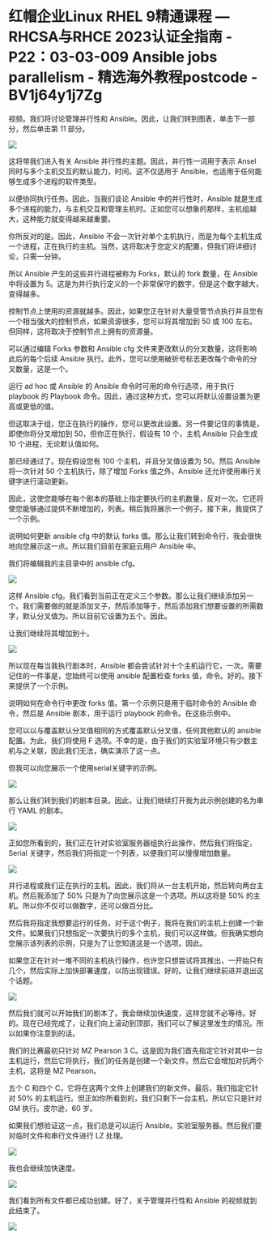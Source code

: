 # 红帽企业Linux RHEL 9精通课程 — RHCSA与RHCE 2023认证全指南 - P22：03-03-009 Ansible jobs parallelism - 精选海外教程postcode - BV1j64y1j7Zg

视频。我们将讨论管理并行性和 Ansible。因此，让我们转到图表，单击下一部分，然后单击第 11 部分。



![](img/ded22ad4568b969c5a7145d5613be896_1.png)

这将带我们进入有关 Ansible 并行性的主题。因此，并行性一词用于表示 Ansel 同时与多个主机交互的默认能力，时间。这不仅适用于 Ansible，也适用于任何能够生成多个进程的软件类型。

以便协同执行任务。因此，当我们谈论 Ansible 中的并行性时，Ansible 就是生成多个进程的能力，与主机交互和管理主机时。正如您可以想象的那样，主机组越大，这种能力就变得越来越重要。

你所反对的是。因此，Ansible 不会一次针对单个主机执行，而是为每个主机生成一个进程，正在执行的主机。当然，这将取决于您定义的配置，但我们将详细讨论，只需一分钟。

所以 Ansible 产生的这些并行进程被称为 Forks，默认的 fork 数量，在 Ansible 中将设置为 5。这是为并行执行定义的一个非常保守的数字，但是这个数字越大，变得越多。

控制节点上使用的资源就越多。因此，如果您正在针对大量受管节点执行并且您有一个相当强大的控制节点，如果资源很多，您可以将其增加到 50 或 100 左右。但同样，这将取决于控制节点上拥有的资源量。

可以通过编辑 Forks 参数和 Ansible cfg 文件来更改默认的分叉数量，这将影响此后的每个后续 Ansible 执行。此外，您可以使用破折号标志更改每个命令的分叉数量，这是一个。

运行 ad hoc 或 Ansible 的 Ansible 命令时可用的命令行选项，用于执行 playbook 的 Playbook 命令。因此，通过这种方式，您可以将默认设置设置为更高或更低的值。

但这取决于组，您正在执行的操作，您可以更改此设置。另一件要记住的事情是，即使你将分叉增加到 50，但你正在执行，假设有 10 个，主机 Ansible 只会生成 10 个进程，无论默认值如何。

那已经通过了。现在假设您有 100 个主机，并且分叉值设置为 50。然后 Ansible 将一次针对 50 个主机执行，除了增加 Forks 值之外，Ansible 还允许使用串行关键字进行滚动更新。

因此，这使您能够在每个剧本的基础上指定要执行的主机数量，反对一次。它还将使您能够通过提供不断增加的，列表。稍后我将展示一个例子。接下来，我提供了一个示例。

说明如何更新 ansible cfg 中的默认 forks 值。那么让我们转到命令行，我会很快地向您展示这一点。所以我们目前在家庭云用户 Ansible 中。

我们将编辑我的主目录中的 ansible cfg。

![](img/ded22ad4568b969c5a7145d5613be896_3.png)

这样 Ansible cfg。我们看到当前正在定义三个参数。那么让我们继续添加另一个。我们需要做的就是添加叉子，然后添加等于，然后添加我们想要设置的所需数字，默认分叉值为。所以目前它设置为五个。因此。

让我们继续将其增加到十。

![](img/ded22ad4568b969c5a7145d5613be896_5.png)

所以现在每当我执行剧本时，Ansible 都会尝试针对十个主机运行它，一次。需要记住的一件事是，您始终可以使用 ansible 配置检查 forks 值，命令。好的。接下来提供了一个示例。

说明如何在命令行中更改 forks 值。第一个示例只是用于临时命令的 Ansible 命令，然后是 Ansible 剧本，用于运行 playbook 的命令。在这些示例中。

您可以以与覆盖默认分叉值相同的方式覆盖默认分叉值，任何其他默认的 ansible 配置。为此，我们将使用 F 选项。不幸的是，由于我们的实验室环境只有少数主机与之关联，因此我们无法，确实演示了这一点。

但我可以向您展示一个使用serial关键字的示例。

![](img/ded22ad4568b969c5a7145d5613be896_7.png)

那么让我们转到我们的剧本目录。因此，让我们继续打开我为此示例创建的名为串行 YAML 的剧本。

![](img/ded22ad4568b969c5a7145d5613be896_9.png)

正如您所看到的，我们正在针对实验室服务器组执行此操作，然后我们将指定，Serial 关键字，然后我们将指定一个列表，以便我们可以慢慢增加数量。



![](img/ded22ad4568b969c5a7145d5613be896_11.png)

并行进程或我们正在执行的主机。因此，我们将从一台主机开始，然后转向两台主机。然后我添加了 50% 只是为了向您展示这是一个选项。所以这将是 50% 的主机。所以你不仅可以做数字，还可以做百分比。

然后我将指定我想要运行的任务。对于这个例子，我将在我们的主机上创建一个新文件。如果我们只想指定一次要执行的多个主机，我们可以这样做。但我确实想向您展示该列表的示例，只是为了让您知道这是一个选项。因此。

如果您正在针对一堆不同的主机执行操作，也许您只想尝试将其推出，一开始只有几个，然后实际上加快部署速度，以防出现错误。好的。让我们继续前进并退出这个话题。



![](img/ded22ad4568b969c5a7145d5613be896_13.png)

然后我们就可以开始我们的剧本了。我会继续加快速度，这样您就不必等待。好的。现在已经完成了，让我们向上滚动到顶部，我们可以了解这里发生的情况。所以如果你注意到的话。

我们的比赛最初只针对 MZ Pearson 3 C。这是因为我们首先指定它针对其中一台主机运行，然后它将执行，我们的任务是创建一个新文件。然后它会增加对抗两个主机，这将是 MZ Pearson。

五个 C 和四个 C，它将在这两个文件上创建我们的新文件。最后，我们指定它针对 50% 的主机运行。但正如你所看到的，我们只剩下一台主机，所以它只是针对 GM 执行。皮尔逊，60 岁。

如果我们想验证这一点，我们总是可以运行 Ansible。实验室服务器。然后我们要对临时文件和串行文件进行 LZ 处理。



![](img/ded22ad4568b969c5a7145d5613be896_15.png)

我也会继续加快速度。

![](img/ded22ad4568b969c5a7145d5613be896_17.png)

我们看到所有文件都已成功创建。好了，关于管理并行性和 Ansible 的视频就到此结束了。

![](img/ded22ad4568b969c5a7145d5613be896_19.png)